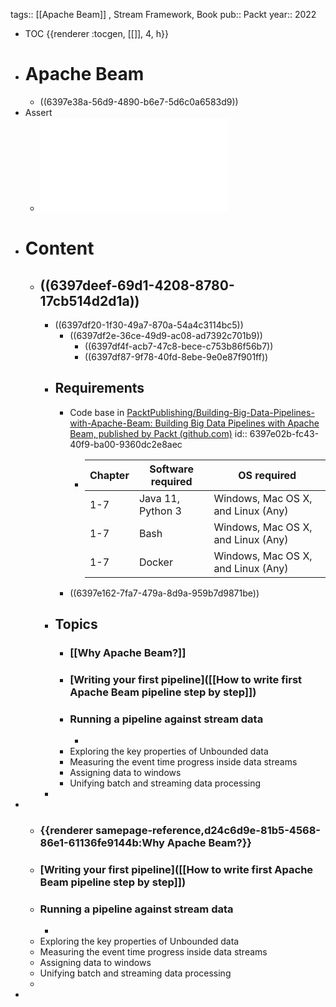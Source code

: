 tags:: [[Apache Beam]] , Stream Framework, Book
pub:: Packt
year:: 2022

- TOC {{renderer :tocgen, [[]], 4, h}}
- # Apache Beam
	- ((6397e38a-56d9-4890-b6e7-5d6c0a6583d9))
- Assert
	- ![Building Big Data Pipelines with Apache Beam.pdf](../assets/Building_Big_Data_Pipelines_with_Apache_Beam_1674207003781_0.pdf)
- # Content
	- ## ((6397deef-69d1-4208-8780-17cb514d2d1a))
		- ((6397df20-1f30-49a7-870a-54a4c3114bc5))
			- ((6397df2e-36ce-49d9-ac08-ad7392c701b9))
				- ((6397df4f-acb7-47c8-bece-c753b86f56b7))
				- ((6397df87-9f78-40fd-8ebe-9e0e87f901ff))
		- ## Requirements
			- Code base in [PacktPublishing/Building-Big-Data-Pipelines-with-Apache-Beam: Building Big Data Pipelines with Apache Beam, published by Packt (github.com)](https://github.com/PacktPublishing/Building-Big-Data-Pipelines-with-Apache-Beam)
			  id:: 6397e02b-fc43-40f9-ba00-9360dc2e8aec
				- | Chapter | Software required | OS required |
				  | ---- | ---- | ---- |
				  | 1-7 | Java 11, Python 3 | Windows, Mac OS X, and Linux (Any) |
				  | 1-7 | Bash | Windows, Mac OS X, and Linux (Any) |
				  | 1-7 | Docker | Windows, Mac OS X, and Linux (Any) |
			- ((6397e162-7fa7-479a-8d9a-959b7d9871be))
		- ## Topics
			- ### [[Why Apache Beam?]]
			- ### [Writing your first pipeline]([[How to write first Apache Beam pipeline step by step]])
			- ### Running a pipeline against stream data
				-
			- Exploring the key properties of Unbounded data
			- Measuring the event time progress inside data streams
			- Assigning data to windows
			- Unifying batch and streaming data processing
		-
-
	- ### {{renderer samepage-reference,d24c6d9e-81b5-4568-86e1-61136fe9144b:Why Apache Beam?}}
	- ### [Writing your first pipeline]([[How to write first Apache Beam pipeline step by step]])
	- ### Running a pipeline against stream data
		-
	- Exploring the key properties of Unbounded data
	- Measuring the event time progress inside data streams
	- Assigning data to windows
	- Unifying batch and streaming data processing
	-  
-  